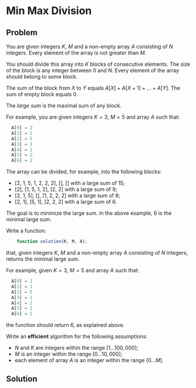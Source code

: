 # Min Max Division

## Problem

You are given integers $K$, $M$ and a non-empty array $A$ consisting of $N$ integers. Every element of the array is not greater than $M$.

You should divide this array into $K$ blocks of consecutive elements. The size of the block is any integer between 0 and $N$. Every element of the array should belong to some block.

The sum of the block from $X$ to $Y$ equals $A[X] + A[X + 1] + ... + A[Y]$. The sum of empty block equals 0.

The _large sum_ is the maximal sum of any block.

For example, you are given integers $K = 3$, $M = 5$ and array $A$ such that:

```js
  A[0] = 2
  A[1] = 1
  A[2] = 5
  A[3] = 1
  A[4] = 2
  A[5] = 2
  A[6] = 2
```

The array can be divided, for example, into the following blocks:

- [2, 1, 5, 1, 2, 2, 2], [], [] with a large sum of 15;
- [2], [1, 5, 1, 2], [2, 2] with a large sum of 9;
- [2, 1, 5], [], [1, 2, 2, 2] with a large sum of 8;
- [2, 1], [5, 1], [2, 2, 2] with a large sum of 6.

The goal is to minimize the large sum. In the above example, 6 is the minimal large sum.

Write a function:

```js
    function solution(K, M, A);
```

that, given integers $K$, $M$ and a non-empty array $A$ consisting of $N$ integers, returns the minimal large sum.

For example, given $K = 3$, $M = 5$ and array $A$ such that:

```js
  A[0] = 2
  A[1] = 1
  A[2] = 5
  A[3] = 1
  A[4] = 2
  A[5] = 2
  A[6] = 2
```

the function should return 6, as explained above.

Write an **efficient** algorithm for the following assumptions:

- $N$ and $K$ are integers within the range $[1 ... 100,000]$;
- $M$ is an integer within the range $[0 ... 10,000]$;
- each element of array $A$ is an integer within the range $[0 ... M]$.

## Solution